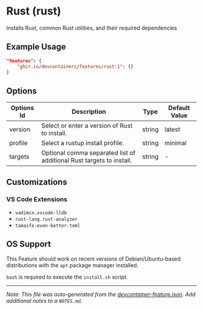 
# Rust (rust)

Installs Rust, common Rust utilities, and their required dependencies

## Example Usage

```json
"features": {
    "ghcr.io/devcontainers/features/rust:1": {}
}
```

## Options

| Options Id | Description | Type | Default Value |
|-----|-----|-----|-----|
| version | Select or enter a version of Rust to install. | string | latest |
| profile | Select a rustup install profile. | string | minimal |
| targets | Optional comma separated list of additional Rust targets to install. | string | - |

## Customizations

### VS Code Extensions

- `vadimcn.vscode-lldb`
- `rust-lang.rust-analyzer`
- `tamasfe.even-better-toml`



## OS Support

This Feature should work on recent versions of Debian/Ubuntu-based distributions with the `apt` package manager installed.

`bash` is required to execute the `install.sh` script.


---

_Note: This file was auto-generated from the [devcontainer-feature.json](https://github.com/devcontainers/features/blob/main/src/rust/devcontainer-feature.json).  Add additional notes to a `NOTES.md`._

